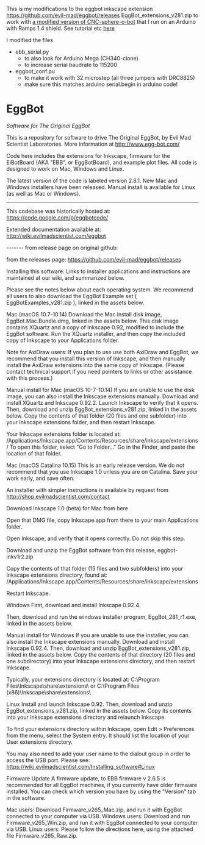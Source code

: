 This is my modifications to the eggbot inkscape extension https://github.com/evil-mad/eggbot/releases EggBot_extensions_v281.zip to work with [a modified version of CNC-sphere-o-bot](https://github.com/klalle/CNC-sphere-o-bot_Ramps_1.4) that I run on an Arduino with Ramps 1.4 shield. 
See tutorial etc [here](https://wiki.evilmadscientist.com/The_Original_Egg-Bot_Kit)

I modified the files
- ebb_serial.py
    - to also look for Arduino Mega (CH340-clone)
    - to increase serial baudrate to 115200
- eggbot_conf.pu
    - to make it work with 32 microstep (all three jumpers with DRC8825)
    - make sure this matches arduino serial.begin in arduino code!

EggBot
======

*_Software for The Original EggBot_*

This is a repository for software to drive The Original EggBot, by Evil Mad Scientist Laboratories. More information at http://www.egg-bot.com/

Code here includes the extensions for Inkscape, firmware for the EiBotBoard (AKA "EBB", or EggBotBoard), and example plot files. All code is designed to work on Mac, Windows and Linux.

The latest version of the code is labeled version 2.8.1. New Mac and Windows installers have been released. Manual install is available for Linux (as well as Mac or Windows).


----

This codebase was historically hosted at: https://code.google.com/p/eggbotcode/

Extended documentation available at: http://wiki.evilmadscientist.com/eggbot

------- from release page on original github:

from the releases page: https://github.com/evil-mad/eggbot/releases

Installing this software:
Links to installer applications and instructions are maintained at our wiki, and summarized below.

Please see the notes below about each operating system. We recommend all users to also download the EggBot Example set ( EggBotExamples_v281.zip ), linked in the assets below.

Mac (macOS 10.7-10.14)
Download the Mac install disk image, EggBot.Mac.Bundle.dmg, linked in the assets below. This disk image contains XQuartz and a copy of Inkscape 0.92, modified to include the EggBot software. Run the XQuartz installer, and then copy the included copy of Inkscape to your Applications folder.

Note for AxiDraw users: If you plan to use use both AxiDraw and EggBot, we recommend that you install this version of Inkscape, and then manually install the AxiDraw extensions into the same copy of Inkscape. (Please contact technical support if you need pointers to links or other assistance with this process.)

Manual install for Mac (macOS 10-7-10.14)
If you are unable to use the disk image, you can also install the Inkscape extensions manually. Download and install XQuartz and Inkscape 0.92.2. Launch Inkscape to verify that it opens. Then, download and unzip EggBot_extensions_v281.zip, linked in the assets below. Copy the contents of that folder (20 files and one subfolder) into your Inkscape extensions folder, and then restart Inkscape.

Your Inkscape extensions folder is located at: /Applications/Inkscape.app/Contents/Resources/share/inkscape/extensions/
To open this folder, select "Go to Folder..." Go in the Finder, and paste the location of that folder.

Mac (macOS Catalina 10.15)
This is an early release version. We do not recommend that you use Inkscape 1.0 unless you are on Catalina. Save your work early, and save often.

An installer with simpler instructions is available by request from http://shop.evilmadscientist.com/contact

Download Inkscape 1.0 (beta) for Mac from here

Open that DMG file, copy Inkscape.app from there to your main Applications folder.

Open Inkscape, and verify that it opens correctly. Do not skip this step.

Download and unzip the EggBot software from this release, eggbot-inkv1r2.zip

Copy the contents of that folder (15 files and two subfolders) into your Inkscape extensions directory, found at: /Applications/Inkscape.app/Contents/Resources/share/inkscape/extensions

Restart Inkscape.

Windows
First, download and install Inkscape 0.92.4.

Then, download and run the windows installer program, EggBot_281_r1.exe, linked in the assets below.

Manual install for Windows
If you are unable to use the installer, you can also install the Inkscape extensions manually. Download and install Inkscape 0.92.4. Then, download and unzip EggBot_extensions_v281.zip, linked in the assets below. Copy the contents of that directory (20 files and one subdirectory) into your Inkscape extensions directory, and then restart Inkscape.

Typically, your extensions directory is located at:
C:\Program Files\Inkscape\share\extensions\ or
C:\Program Files (x86)\Inkscape\share\extensions\

Linux
Install and launch Inkscape 0.92. Then, download and unzip EggBot_extensions_v281.zip, linked in the assets below. Copy its contents into your Inkscape extensions directory and relaunch Inkscape.

To find your extensions directory within Inkscape, open Edit > Preferences from the menu, select the System entry. It should list the location of your User extensions directory.

You may also need to add your user name to the dialout group in order to access the USB port. Please see:
https://wiki.evilmadscientist.com/Installing_software#Linux

Firmware Update
A firmware update, to EBB firmware v 2.6.5 is recommended for all EggBot machines, if you currently have older firmware installed. You can check which version you have by using the "Version" tab in the software.

Mac users: Download Firmware_v265_Mac.zip, and run it with EggBot connected to your computer via USB.
Windows users: Download and run Firmware_v265_Win.zip, and run it with EggBot connected to your computer via USB.
Linux users: Please follow the directions here, using the attached file Firmware_v265_Raw.zip.

